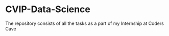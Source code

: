 # CVIP-Data-Science
The repository consists of all the tasks as a part of my Internship at Coders Cave
